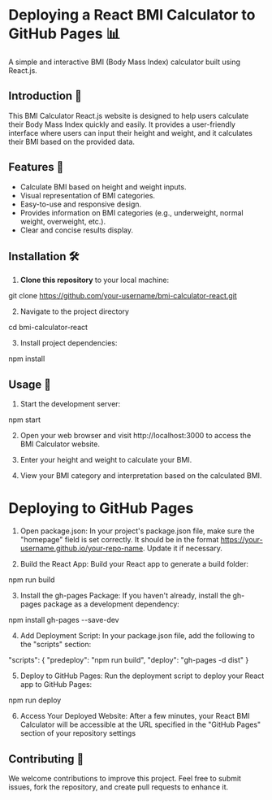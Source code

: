 # Deploying a React BMI Calculator to GitHub Pages 📊

A simple and interactive BMI (Body Mass Index) calculator built using React.js.

## Introduction 🚀

This BMI Calculator React.js website is designed to help users calculate their Body Mass Index quickly and easily. It provides a user-friendly interface where users can input their height and weight, and it calculates their BMI based on the provided data.

## Features 🌟

- Calculate BMI based on height and weight inputs.
- Visual representation of BMI categories.
- Easy-to-use and responsive design.
- Provides information on BMI categories (e.g., underweight, normal weight, overweight, etc.).
- Clear and concise results display.

## Installation 🛠️

1. **Clone this repository** to your local machine:

git clone https://github.com/your-username/bmi-calculator-react.git

2. Navigate to the project directory

cd bmi-calculator-react

3. Install project dependencies: 

npm install

## Usage 📝

1. Start the development server:

npm start

2. Open your web browser and visit http://localhost:3000 to access the BMI Calculator website.

3. Enter your height and weight to calculate your BMI.

4. View your BMI category and interpretation based on the calculated BMI.

# Deploying to GitHub Pages

1. Open package.json: In your project's package.json file, make sure the "homepage" field is set correctly. It should be in the format https://your-username.github.io/your-repo-name. Update it if necessary.

2. Build the React App: Build your React app to generate a build folder:

npm run build

3. Install the gh-pages Package: If you haven't already, install the gh-pages package as a development dependency:

npm install gh-pages --save-dev

4. Add Deployment Script: In your package.json file, add the following to the "scripts" section:

"scripts": {
    "predeploy": "npm run build",
    "deploy": "gh-pages -d dist"
}

5. Deploy to GitHub Pages: Run the deployment script to deploy your React app to GitHub Pages:

npm run deploy

6. Access Your Deployed Website: After a few minutes, your React BMI Calculator will be accessible at the URL specified in the "GitHub Pages" section of your repository settings
   
## Contributing 🤝

We welcome contributions to improve this project. Feel free to submit issues, fork the repository, and create pull requests to enhance it.
